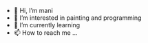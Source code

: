 - 👋 Hi, I’m mani
- 👀 I’m interested in painting and programming
- 🌱 I’m currently learning
- 📫 How to reach me ...

<!---
manigharehgozli/manigharehgozli is a ✨ special ✨ repository because its `README.md` (this file) appears on your GitHub profile.
You can click the Preview link to take a look at your changes.
--->
